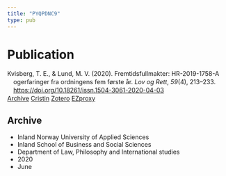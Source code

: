 ```yaml
---
title: "PYQPDNC9"
type: pub
---
```

<h1>Publication</h1>
<article id="csl-bib-container-PYQPDNC9" class="csl-bib-container">
  <div class="csl-bib-body" style="line-height: 1.35; padding-left: 1em; text-indent:-1em;">
  <div class="csl-entry">Kvisberg, T. E., &amp; Lund, M. V. (2020). Fremtidsfullmakter: HR-2019-1758-A ogerfaringer fra ordningens fem f&#xF8;rste &#xE5;r. <i>Lov og Rett</i>, <i>59</i>(4), 213&#x2013;233. <a href="https://doi.org/10.18261/issn.1504-3061-2020-04-03">https://doi.org/10.18261/issn.1504-3061-2020-04-03</a></div>
</div>
  <div class="csl-bib-buttons">
    <a href="#taxonomy-article-PYQPDNC9" class="csl-bib-button">Archive</a>
    <a href alt="Cristin URL" class="csl-bib-button">Cristin</a>
    <a href alt="Zotero URL" class="csl-bib-button">Zotero</a>
    <a href="http://ezproxy.inn.no/login?url=https://doi.org/10.18261/issn.1504-3061-2020-04-03" class="csl-bib-button">EZproxy</a>
  </div>
  <div id="csl-bib-meta-container-PYQPDNC9"></div>
</article>
<div id="csl-bib-meta-PYQPDNC9" class="csl-bib-meta">
  <article id="taxonomy-article-PYQPDNC9" class="taxonomy-article">
    <h1>Archive</h1>
    <ul>
      <li>Inland Norway University of Applied Sciences</li>
      <li>Inland School of Business and Social Sciences</li>
      <li>Department of Law, Philosophy and International studies</li>
      <li>2020</li>
      <li>June</li>
    </ul>
  </article>
</div>
